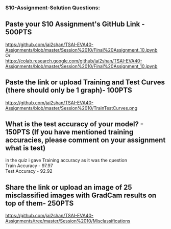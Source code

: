 ### S10-Assignment-Solution Questions:   

## Paste your S10 Assignment's GitHub Link - 500PTS    
https://github.com/jai2shan/TSAI-EVA40-Assignments/blob/master/Session%2010/Final%20Assignment_10.ipynb   
Or    
https://colab.research.google.com/github/jai2shan/TSAI-EVA40-Assignments/blob/master/Session%2010/Final%20Assignment_10.ipynb


## Paste the link or upload Training and Test Curves (there should only be 1 graph)- 100PTS
https://github.com/jai2shan/TSAI-EVA40-Assignments/blob/master/Session%2010/TrainTestCurves.png


## What is the test accuracy of your model? - 150PTS (If you have mentioned training accuracies, please comment on your assignment what is test)
in the quiz i gave Training accuracy as it was the question     
Train Accuracy - 97.97    
Test Accuracy - 92.92    

## Share the link or upload an image of 25 misclassified images with GradCam results on top of them- 250PTS   
https://github.com/jai2shan/TSAI-EVA40-Assignments/tree/master/Session%2010/Misclassifications
